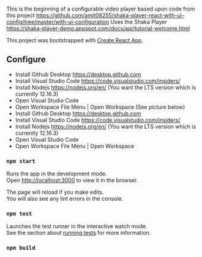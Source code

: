 This is the beginning of a configurable video player based upon 
code from this project https://github.com/amit08255/shaka-player-react-with-ui-config/tree/master/with-ui-configuration
Uses the Shaka Player
https://shaka-player-demo.appspot.com/docs/api/tutorial-welcome.html

This project was bootstrapped with [Create React App](https://github.com/facebook/create-react-app).

## Configure

* Install Github Desktop https://desktop.github.com
* Install Visual Studio Code https://code.visualstudio.com/insiders/
* Install Nodejs https://nodejs.org/en/ (You want the LTS version which is currently 12.16.3)
* Open Visual Studio Code
* Open Workspace File Menu | Open Workspace (See picture below)
* Install Github Desktop https://desktop.github.com
* Install Visual Studio Code https://code.visualstudio.com/insiders/
* Install Nodejs https://nodejs.org/en/ (You want the LTS version which is currently 12.16.3)
* Open Visual Studio Code
* Open Workspace File Menu | Open Workspace

### `npm start`

Runs the app in the development mode.<br />
Open [http://localhost:3000](http://localhost:3000) to view it in the browser.

The page will reload if you make edits.<br />
You will also see any lint errors in the console.

### `npm test`

Launches the test runner in the interactive watch mode.<br />
See the section about [running tests](https://facebook.github.io/create-react-app/docs/running-tests) for more information.

### `npm build`

